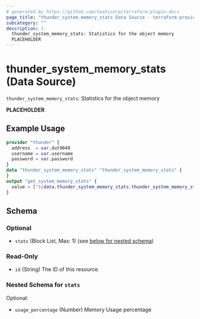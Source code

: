 ```yaml
---
# generated by https://github.com/hashicorp/terraform-plugin-docs
page_title: "thunder_system_memory_stats Data Source - terraform-provider-thunder"
subcategory: ""
description: |-
  thunder_system_memory_stats: Statistics for the object memory
  PLACEHOLDER
---
```


# thunder_system_memory_stats (Data Source)

`thunder_system_memory_stats`: Statistics for the object memory

__PLACEHOLDER__

## Example Usage

```terraform
provider "thunder" {
  address  = var.dut9049
  username = var.username
  password = var.password
}
data "thunder_system_memory_stats" "thunder_system_memory_stats" {
}
output "get_system_memory_stats" {
  value = ["${data.thunder_system_memory_stats.thunder_system_memory_stats}"]
}
```

<!-- schema generated by tfplugindocs -->
## Schema

### Optional

- `stats` (Block List, Max: 1) (see [below for nested schema](#nestedblock--stats))

### Read-Only

- `id` (String) The ID of this resource.

<a id="nestedblock--stats"></a>
### Nested Schema for `stats`

Optional:

- `usage_percentage` (Number) Memory Usage percentage


